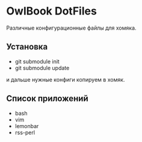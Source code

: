# OwlBook DotFiles

Различные конфигурационные файлы для хомяка.

## Установка

  * git submodule init
  * git submodule update

и дальше нужные конфиги копируем в хомяк.

## Список приложений

  * bash
  * vim
  * lemonbar
  * rss-perl
